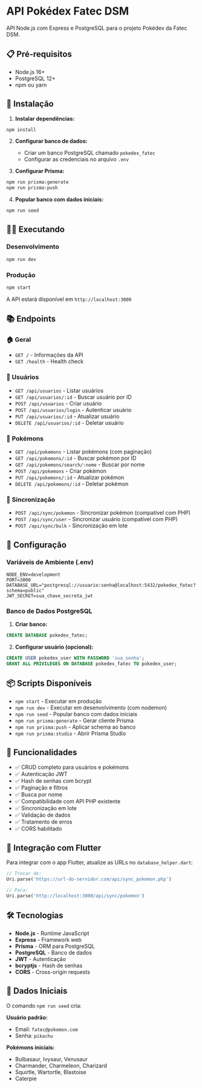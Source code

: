 # API Pokédex Fatec DSM

API Node.js com Express e PostgreSQL para o projeto Pokédex da Fatec DSM.

## 📋 Pré-requisitos

- Node.js 16+ 
- PostgreSQL 12+
- npm ou yarn

## 🚀 Instalação

1. **Instalar dependências:**
```bash
npm install
```

2. **Configurar banco de dados:**
   - Criar um banco PostgreSQL chamado `pokedex_fatec`
   - Configurar as credenciais no arquivo `.env`

3. **Configurar Prisma:**
```bash
npm run prisma:generate
npm run prisma:push
```

4. **Popular banco com dados iniciais:**
```bash
npm run seed
```

## 🏃‍♂️ Executando

### Desenvolvimento
```bash
npm run dev
```

### Produção
```bash
npm start
```

A API estará disponível em `http://localhost:3000`

## 📚 Endpoints

### 🏠 Geral
- `GET /` - Informações da API
- `GET /health` - Health check

### 👥 Usuários
- `GET /api/usuarios` - Listar usuários
- `GET /api/usuarios/:id` - Buscar usuário por ID
- `POST /api/usuarios` - Criar usuário
- `POST /api/usuarios/login` - Autenticar usuário
- `PUT /api/usuarios/:id` - Atualizar usuário
- `DELETE /api/usuarios/:id` - Deletar usuário

### 🐾 Pokémons
- `GET /api/pokemons` - Listar pokémons (com paginação)
- `GET /api/pokemons/:id` - Buscar pokémon por ID
- `GET /api/pokemons/search/:nome` - Buscar por nome
- `POST /api/pokemons` - Criar pokémon
- `PUT /api/pokemons/:id` - Atualizar pokémon
- `DELETE /api/pokemons/:id` - Deletar pokémon

### 🔄 Sincronização
- `POST /api/sync/pokemon` - Sincronizar pokémon (compatível com PHP)
- `POST /api/sync/user` - Sincronizar usuário (compatível com PHP)
- `POST /api/sync/bulk` - Sincronização em lote

## 🔧 Configuração

### Variáveis de Ambiente (.env)
```env
NODE_ENV=development
PORT=3000
DATABASE_URL="postgresql://usuario:senha@localhost:5432/pokedex_fatec?schema=public"
JWT_SECRET=sua_chave_secreta_jwt
```

### Banco de Dados PostgreSQL

1. **Criar banco:**
```sql
CREATE DATABASE pokedex_fatec;
```

2. **Configurar usuário (opcional):**
```sql
CREATE USER pokedex_user WITH PASSWORD 'sua_senha';
GRANT ALL PRIVILEGES ON DATABASE pokedex_fatec TO pokedex_user;
```

## 📦 Scripts Disponíveis

- `npm start` - Executar em produção
- `npm run dev` - Executar em desenvolvimento (com nodemon)
- `npm run seed` - Popular banco com dados iniciais
- `npm run prisma:generate` - Gerar cliente Prisma
- `npm run prisma:push` - Aplicar schema ao banco
- `npm run prisma:studio` - Abrir Prisma Studio

## 🌟 Funcionalidades

- ✅ CRUD completo para usuários e pokémons
- ✅ Autenticação JWT
- ✅ Hash de senhas com bcrypt
- ✅ Paginação e filtros
- ✅ Busca por nome
- ✅ Compatibilidade com API PHP existente
- ✅ Sincronização em lote
- ✅ Validação de dados
- ✅ Tratamento de erros
- ✅ CORS habilitado

## 🔗 Integração com Flutter

Para integrar com o app Flutter, atualize as URLs no `database_helper.dart`:

```dart
// Trocar de:
Uri.parse('https://url-do-servidor.com/api/sync_pokemon.php')

// Para:
Uri.parse('http://localhost:3000/api/sync/pokemon')
```

## 🛠️ Tecnologias

- **Node.js** - Runtime JavaScript
- **Express** - Framework web
- **Prisma** - ORM para PostgreSQL
- **PostgreSQL** - Banco de dados
- **JWT** - Autenticação
- **bcryptjs** - Hash de senhas
- **CORS** - Cross-origin requests

## 📝 Dados Iniciais

O comando `npm run seed` cria:

**Usuário padrão:**
- Email: `fatec@pokemon.com`
- Senha: `pikachu`

**Pokémons iniciais:**
- Bulbasaur, Ivysaur, Venusaur
- Charmander, Charmeleon, Charizard  
- Squirtle, Wartortle, Blastoise
- Caterpie

